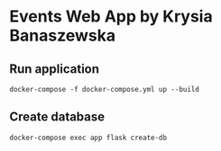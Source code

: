 # Events Web App by Krysia Banaszewska

## Run application

```
docker-compose -f docker-compose.yml up --build
```

## Create database

```
docker-compose exec app flask create-db
```